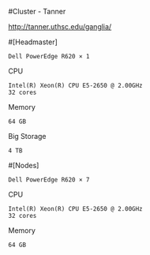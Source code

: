 #Cluster - Tanner

http://tanner.uthsc.edu/ganglia/

#[Headmaster]

	Dell PowerEdge R620 × 1

CPU

	Intel(R) Xeon(R) CPU E5-2650 @ 2.00GHz
	32 cores

Memory

	64 GB
	
Big Storage

	4 TB

#[Nodes]

	Dell PowerEdge R620 × 7

CPU

	Intel(R) Xeon(R) CPU E5-2650 @ 2.00GHz
	32 cores

Memory

	64 GB
